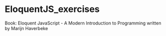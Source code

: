 # EloquentJS_exercises 

Book: Eloquent JavaScript - A Modern Introduction to Programming written by Marijn Haverbeke
